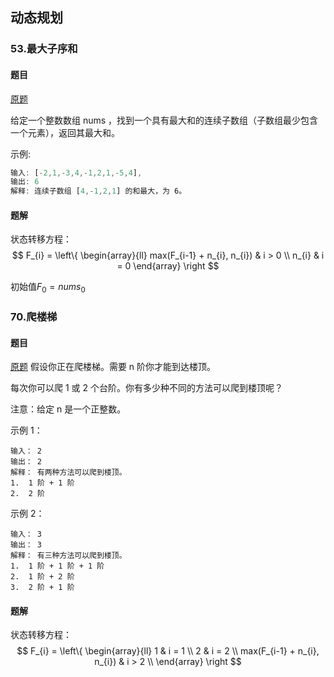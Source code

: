 ## 动态规划

### 53.最大子序和

#### 题目
[原题](https://leetcode-cn.com/problems/maximum-subarray)

给定一个整数数组 nums ，找到一个具有最大和的连续子数组（子数组最少包含一个元素），返回其最大和。

示例:
```js
输入: [-2,1,-3,4,-1,2,1,-5,4],
输出: 6
解释: 连续子数组 [4,-1,2,1] 的和最大，为 6。
```

#### 题解
状态转移方程：
$$
F_{i} =  \left\{ \begin{array}{ll}
max(F_{i-1} + n_{i}, n_{i}) & i > 0 \\
n_{i} & i = 0
\end{array} \right
$$

初始值$F_{0} = nums_{0}$

### 70.爬楼梯

#### 题目
[原题](https://leetcode-cn.com/problems/climbing-stairs)
假设你正在爬楼梯。需要 n 阶你才能到达楼顶。

每次你可以爬 1 或 2 个台阶。你有多少种不同的方法可以爬到楼顶呢？

注意：给定 n 是一个正整数。

示例 1：
```
输入： 2
输出： 2
解释： 有两种方法可以爬到楼顶。
1.  1 阶 + 1 阶
2.  2 阶
```

示例 2：
```
输入： 3
输出： 3
解释： 有三种方法可以爬到楼顶。
1.  1 阶 + 1 阶 + 1 阶
2.  1 阶 + 2 阶
3.  2 阶 + 1 阶
```
#### 题解
状态转移方程：
$$
F_{i} = \left\{ \begin{array}{ll}
1 & i = 1 \\
2 & i = 2 \\
max(F_{i-1} + n_{i}, n_{i}) & i > 2 \\
\end{array} \right
$$